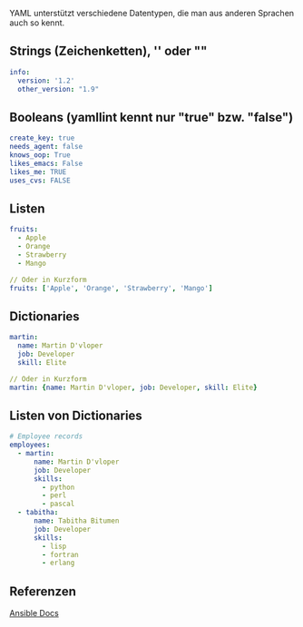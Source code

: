 YAML unterstützt verschiedene Datentypen, die man aus anderen Sprachen auch so kennt.

## Strings (Zeichenketten), '' oder ""

```YAML
info:
  version: '1.2'
  other_version: "1.9"
```

## Booleans (yamllint kennt nur "true" bzw. "false")

```YAML
create_key: true
needs_agent: false
knows_oop: True
likes_emacs: False
likes_me: TRUE
uses_cvs: FALSE
```

## Listen

```YAML
fruits:
  - Apple
  - Orange
  - Strawberry
  - Mango

// Oder in Kurzform
fruits: ['Apple', 'Orange', 'Strawberry', 'Mango']
```

## Dictionaries

```YAML
martin:
  name: Martin D'vloper
  job: Developer
  skill: Elite

// Oder in Kurzform
martin: {name: Martin D'vloper, job: Developer, skill: Elite}
```

## Listen von Dictionaries
```YAML
# Employee records
employees:
  - martin:
      name: Martin D'vloper
      job: Developer
      skills:
        - python
        - perl
        - pascal
  - tabitha:
      name: Tabitha Bitumen
      job: Developer
      skills:
        - lisp
        - fortran
        - erlang
```

## Referenzen
[Ansible Docs](https://docs.ansible.com/ansible/latest/reference_appendices/YAMLSyntax.html)